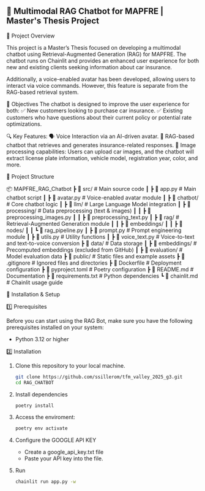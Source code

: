 🚀 Multimodal RAG Chatbot for MAPFRE | Master's Thesis Project
------------------------------------------------------------------------------
📌 Project Overview

This project is a Master’s Thesis focused on developing a multimodal chatbot using Retrieval-Augmented Generation (RAG) for MAPFRE. The chatbot runs on Chainlit and provides an enhanced user experience for both new and existing clients seeking information about car insurance.

Additionally, a voice-enabled avatar has been developed, allowing users to interact via voice commands. However, this feature is separate from the RAG-based retrieval system.


🎯 Objectives
The chatbot is designed to improve the user experience for both:
✅ New customers looking to purchase car insurance.
✅ Existing customers who have questions about their current policy or potential rate optimizations.

🔍 Key Features:
🗣️ Voice Interaction via an AI-driven avatar.
📄 RAG-based chatbot that retrieves and generates insurance-related responses.
📸 Image processing capabilities:
Users can upload car images, and the chatbot will extract license plate information, vehicle model, registration year, color, and more.

📂 Project Structure

📦 MAPFRE_RAG_Chatbot
 ┣ 📂 src/                    # Main source code
 ┃ ┣ 📜 app.py                # Main chatbot script
 ┃ ┣ 📜 avatar.py             # Voice-enabled avatar module
 ┃ ┣ 📂 chatbot/              # Core chatbot logic
 ┃ ┣ 📂 llm/                  # Large Language Model integration
 ┃ ┣ 📂 processing/           # Data preprocessing (text & images)
 ┃ ┃ ┣ 📜 preprocessing_images.py
 ┃ ┃ ┣ 📜 preprocessing_text.py
 ┃ ┣ 📂 rag/                  # Retrieval-Augmented Generation module
 ┃ ┃ ┣ 📂 embeddings/
 ┃ ┃ ┣ 📂 nodes/
 ┃ ┃ ┗ 📜 rag_pipeline.py
 ┃ ┣ 📜 prompt.py             # Prompt engineering module
 ┃ ┣ 📜 utils.py              # Utility functions
 ┃ ┣ 📜 voice_text.py         # Voice-to-text and text-to-voice conversion
 ┣ 📂 data/                   # Data storage
 ┃ ┣ 📂 embeddings/           # Precomputed embeddings (excluded from GitHub)
 ┃ ┣ 📂 evaluation/           # Model evaluation data
 ┣ 📂 public/                 # Static files and example assets
 ┣ 📜 .gitignore              # Ignored files and directories
 ┣ 📜 Dockerfile              # Deployment configuration
 ┣ 📜 pyproject.toml          # Poetry configuration
 ┣ 📜 README.md               # Documentation
 ┣ 📜 requirements.txt        # Python dependencies
 ┗ 📜 chainlit.md             # Chainlit usage guide

🔧 Installation & Setup

1️⃣ Prerequisites

Before you can start using the RAG Bot, make sure you have the following prerequisites installed on your system:

- Python 3.12 or higher

2️⃣ Installation

1. Clone this repository to your local machine.
    ```bash
    git clone https://github.com/ssillerom/tfm_valley_2025_g3.git
    cd RAG_CHATBOT
    ```

2. Install dependencies 
    ```bash
    poetry install
    ```

3. Access the enviroment:
    ```bash
    poetry env activate
    ```

4. Configure the GOOGLE API KEY
    - Create a google_api_key.txt file
    - Paste your API key into the file.


5. Run
    ```bash
    chainlit run app.py -w
    ```

